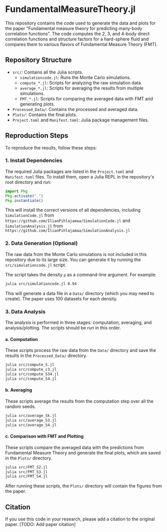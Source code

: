# FundamentalMeasureTheory.jl

This repository contains the code used to generate the data and plots for the paper "Fundamental measure theory for predicting many-body correlation functions". The code computes the 2, 3, and 4-body direct correlation functions and structure factors for a hard-sphere fluid and compares them to various flavors of Fundamental Measure Theory (FMT).

## Repository Structure

- `src/`: Contains all the Julia scripts.
  - `simulationcode.jl`: Runs the Monte Carlo simulations.
  - `compute_*.jl`: Scripts for analyzing the raw simulation data.
  - `average_*.jl`: Scripts for averaging the results from multiple simulations.
  - `FMT_*.jl`: Scripts for comparing the averaged data with FMT and generating plots.
- `Processed_Data/`: Contains the processed and averaged data.
- `Plots/`: Contains the final plots.
- `Project.toml` and `Manifest.toml`: Julia package management files.

## Reproduction Steps

To reproduce the results, follow these steps:

### 1. Install Dependencies

The required Julia packages are listed in the `Project.toml` and `Manifest.toml` files. To install them, open a Julia REPL in the repository's root directory and run:

```julia
import Pkg
Pkg.activate(".")
Pkg.instantiate()
```

This will install the correct versions of all dependencies, including `SimulationCode.jl` from `https://github.com/IlianPihlajamaa/SimulationCode.jl` and `SimulationAnalysis.jl` from ``https://github.com/IlianPihlajamaa/SimulationAnalysis.jl``

### 2. Data Generation (Optional)

The raw data from the Monte Carlo simulations is not included in this repository due to its large size. You can generate it by running the `src/simulationcode.jl` script.

The script takes the density `ρ` as a command-line argument. For example:

```bash
julia src/simulationcode.jl 0.94
```

This will generate a data file in a `Data/` directory (which you may need to create). The paper uses 100 datasets for each density.

### 3. Data Analysis

The analysis is performed in three stages: computation, averaging, and analysis/plotting. The scripts should be run in this order.

#### a. Computation

These scripts process the raw data from the `Data/` directory and save the results in the `Processed_Data/` directory.

```bash
julia src/compute_S.jl
julia src/compute_c3.jl
julia src/compute_S34.jl
julia src/compute_S4.jl
```

#### b. Averaging

These scripts average the results from the computation step over all the random seeds.

```bash
julia src/average_Sk.jl
julia src/average_S3.jl
julia src/average_S4.jl
```

#### c. Comparison with FMT and Plotting

These scripts compare the averaged data with the predictions from Fundamental Measure Theory and generate the final plots, which are saved in the `Plots/` directory.

```bash
julia src/FMT_S2.jl
julia src/FMT_S3.jl
julia src/FMT_S4.jl
```

After running these scripts, the `Plots/` directory will contain the figures from the paper.

## Citation

If you use this code in your research, please add a citation to the original paper. [TODO: Add paper citation]
